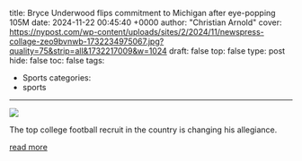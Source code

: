 title: Bryce Underwood flips commitment to Michigan after eye-popping 105M
date: 2024-11-22 00:45:40 +0000
author: "Christian Arnold"
cover: https://nypost.com/wp-content/uploads/sites/2/2024/11/newspress-collage-zeo9bvnwb-1732234975067.jpg?quality=75&strip=all&1732217009&w=1024
draft: false
top: false
type: post
hide: false
toc: false
tags:
  - Sports
categories:
  - sports
---

![](https://nypost.com/wp-content/uploads/sites/2/2024/11/newspress-collage-zeo9bvnwb-1732234975067.jpg?quality=75&strip=all&1732217009&w=1024)

The top college football recruit in the country is changing his allegiance.

[read more](https://nypost.com/2024/11/21/sports/bryce-underwood-flips-commitment-to-michigan-after-eye-popping-10-5m-nil-offer/)
